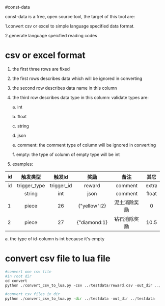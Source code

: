 #const-data

 const-data is a free, open source tool, the target of this tool are:

 1.convert csv or excel to simple language specified data format.

 2.generate language speicfied reading codes
 
# csv or excel format
1. the first three rows are fixed
2. the first rows describes data which will be ignored in converting
3. the second row describes data name in this column
4. the third row describes data type in this column: validate types are:

    a. int

    b. float
    
    c. string
    
    d. json
    
    e. comment: the comment type of column will be ignored in converting
    
    f. empty: the type of column of empty type  will be int

5. examples:


  id | 触发类型 | 触发id | 奖励 | 备注 | 其它
  -------- | :------------: | :------------: | :------------------:| :------------------:| :------------------:
  id |trigger_type|trigger_id|reward|comment|extra
     |string|int|json|comment|float
  1 |piece|26|{"yellow":2}|泥土消除奖励|0
  2 |piece|27|{"diamond:1}|钻石消除奖励|10.5


  a. the type of id-column is int because it's empty

# convert csv file to lua file

```python
#convert one csv file
#in root dir 
cd convert
python ./convert_csv_to_lua.py -csv ../testdata/reward.csv -out_dir ../testdata

#convert csv files in dir
python ./convert_csv_to_lua.py -dir ../testdata -out_dir ../testdata

```

